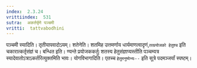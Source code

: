 ```yaml
---
index:  2.3.24
vrittiindex:  531
sutra:  अकर्तर्यृणे पञ्चमी
vritti:  tattvabodhini 
---
```


पञ्चमी स्यादिति। तृतीयापवादोऽयम्। शतेनेति। शतमिह उत्तमर्णाय धार्यमाणत्वादृणं,`तत्प्रयोजको हेतुश्च` इति चकारात्कर्तृसंज्ञं च। बन्धित इति। ण्यन्ते प्रयोजककर्तुः शतस्य हेतुसंज्ञाप्यस्तीति पञ्चम्यत्र स्यादेवातोऽत्राऽकर्तरित्युक्तमिति भावः। योगविभागादिति। एतच्च `हेतुमनुष्येभ्यः--` इति सूत्रे पदमञ्जर्यां स्पष्टम्।

